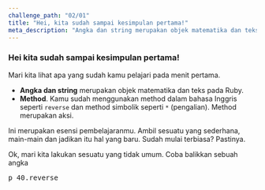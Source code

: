 ```yaml
---
challenge_path: "02/01"
title: "Hei, kita sudah sampai kesimpulan pertama!"
meta_description: "Angka dan string merupakan objek matematika dan teks pada Ruby. Kamu sudah menggunakan method dalam bahasa Inggris seperti reverse dan method simbolik seperti *"
---
```


### Hei kita sudah sampai kesimpulan pertama!

Mari kita lihat apa yang sudah kamu pelajari pada menit pertama.

- **Angka dan string** merupakan objek matematika dan teks pada Ruby.
- **Method**. Kamu sudah menggunakan method dalam bahasa Inggris seperti `reverse` dan method simbolik seperti `*` (pengalian). Method merupakan aksi.

Ini merupakan esensi pembelajaranmu. Ambil sesuatu yang sederhana, main-main dan jadikan itu hal yang baru. Sudah mulai terbiasa? Pastinya.

Ok, mari kita lakukan sesuatu yang tidak umum. Coba balikkan sebuah angka

<pre>p 40.reverse</pre>